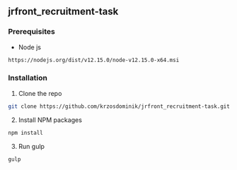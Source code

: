 <!-- GETTING STARTED -->
## jrfront_recruitment-task

### Prerequisites

* Node js
```sh
https://nodejs.org/dist/v12.15.0/node-v12.15.0-x64.msi
```

### Installation

1. Clone the repo
```sh
git clone https://github.com/krzosdominik/jrfront_recruitment-task.git
```
2. Install NPM packages
```sh
npm install
```
3. Run gulp
```sh
gulp
```
